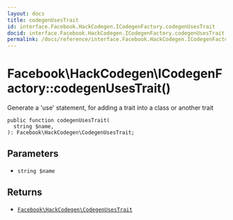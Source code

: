 ```yaml
---
layout: docs
title: codegenUsesTrait
id: interface.Facebook.HackCodegen.ICodegenFactory.codegenUsesTrait
docid: interface.Facebook.HackCodegen.ICodegenFactory.codegenUsesTrait
permalink: /docs/reference/interface.Facebook.HackCodegen.ICodegenFactory.codegenUsesTrait.md
---
```

# Facebook\\HackCodegen\\ICodegenFactory::codegenUsesTrait()




Generate a 'use' statement, for adding a trait into a class or another
trait




``` Hack
public function codegenUsesTrait(
  string $name,
): Facebook\HackCodegen\CodegenUsesTrait;
```




## Parameters




+ ` string $name `




## Returns




* [` Facebook\HackCodegen\CodegenUsesTrait `](<class.Facebook.HackCodegen.CodegenUsesTrait.md>)